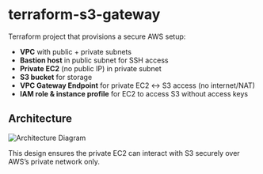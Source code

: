 # terraform-s3-gateway

Terraform project that provisions a secure AWS setup:
- **VPC** with public + private subnets  
- **Bastion host** in public subnet for SSH access  
- **Private EC2** (no public IP) in private subnet  
- **S3 bucket** for storage  
- **VPC Gateway Endpoint** for private EC2 ↔ S3 access (no internet/NAT)  
- **IAM role & instance profile** for EC2 to access S3 without access keys  

## Architecture
![Architecture Diagram](assets/diagram.png)

This design ensures the private EC2 can interact with S3 securely over AWS’s private network only.
